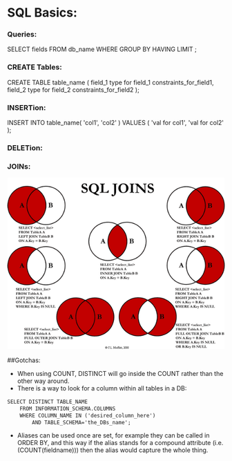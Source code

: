 # SQL Basics:

### Queries:
SELECT fields FROM db_name
WHERE
GROUP BY
HAVING
LIMIT ;

### CREATE Tables:
CREATE TABLE table_name (
  field_1  type for field_1 constraints_for_field1,
  field_2  type for field_2 constraints_for_field2
  );

### INSERTion:
INSERT INTO table_name(
  'col1', 'col2'
  ) VALUES (
    'val for col1',
    'val for col2'
    );

### DELETion:



### JOINs:  

![/joinsVenn.png](/joinsVenn.png)



##Gotchas:
- When using COUNT, DISTINCT will go inside the COUNT rather than the other way around.
- There is a way to look for a column within all tables in a DB:
```
SELECT DISTINCT TABLE_NAME
    FROM INFORMATION_SCHEMA.COLUMNS
    WHERE COLUMN_NAME IN ('desired_column_here')
        AND TABLE_SCHEMA='the_DBs_name';
```

- Aliases can be used once are set, for example they can be called in ORDER BY,
and this way if the alias stands for a compound attribute (i.e. (COUNT(fieldname))) then the alias would capture the whole thing.
